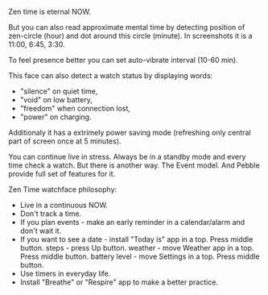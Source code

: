 Zen time is eternal NOW.

But you can also read approximate mental time by detecting position of zen-circle (hour) and dot around this circle (minute).
In screenshots it is a 11:00, 6:45, 3:30. 

To feel presence better you can set auto-vibrate interval (10-60 min). 

This face can also detect a watch status by displaying words:
- "silence" on quiet time,
- "void" on low battery,
- "freedom" when connection lost,
- "power" on charging.

Additionaly it has a extrimely power saving mode (refreshing only central part of screen once at 5 minutes).

You can continue live in stress. Always be in a standby mode and every time check a watch. 
But there is another way. The Event model. And Pebble provide full set of features for it.

Zen Time watchface philosophy:
- Live in a continuous NOW.
- Don't track a time.
- If you plan events - make an early reminder in a calendar/alarm and don't wait it.
- If you want to see a date - install "Today is" app in a top. Press middle button.
steps - press Up button.
weather - move Weather app in a top. Press middle button.
battery level - move Settings in a top. Press middle button.
- Use timers in everyday life.
- Install "Breathe" or "Respire" app to make a better practice.
